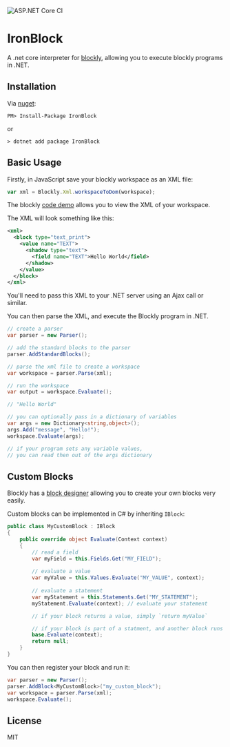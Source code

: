![ASP.NET Core CI](https://github.com/richorama/IronBlock/workflows/ASP.NET%20Core%20CI/badge.svg)

# IronBlock

A .net core interpreter for [blockly](https://developers.google.com/blockly), allowing you to execute blockly programs in .NET.

## Installation

Via [nuget](https://www.nuget.org/packages/IronBlock):

```
PM> Install-Package IronBlock
```

or

```
> dotnet add package IronBlock
```

## Basic Usage

Firstly, in JavaScript save your blockly workspace as an XML file:

```js
var xml = Blockly.Xml.workspaceToDom(workspace);
```

The blockly [code demo](https://blockly-demo.appspot.com/static/demos/code/index.html) allows you to view the XML of your workspace.

The XML will look something like this:

```xml
<xml>
  <block type="text_print">
    <value name="TEXT">
      <shadow type="text">
        <field name="TEXT">Hello World</field>
      </shadow>
    </value>
  </block>
</xml>
```

You'll need to pass this XML to your .NET server using an Ajax call or similar.

You can then parse the XML, and execute the Blockly program in .NET.

```cs
// create a parser
var parser = new Parser();

// add the standard blocks to the parser
parser.AddStandardBlocks();

// parse the xml file to create a workspace
var workspace = parser.Parse(xml);

// run the workspace
var output = workspace.Evaluate();

// "Hello World"

// you can optionally pass in a dictionary of variables
var args = new Dictionary<string,object>();
args.Add("message", "Hello!");
workspace.Evaluate(args);

// if your program sets any variable values,
// you can read then out of the args dictionary 
```

## Custom Blocks

Blockly has a [block designer](https://blockly-demo.appspot.com/static/demos/blockfactory/index.html) allowing you to create your own blocks very easily.

Custom blocks can be implemented in C# by inheriting `IBlock`:

```cs
public class MyCustomBlock : IBlock
{
    public override object Evaluate(Context context)
    {
        // read a field
        var myField = this.Fields.Get("MY_FIELD");
        
        // evaluate a value
        var myValue = this.Values.Evaluate("MY_VALUE", context);
        
        // evaluate a statement
        var myStatement = this.Statements.Get("MY_STATEMENT");
        myStatement.Evaluate(context); // evaluate your statement

        // if your block returns a value, simply `return myValue`

        // if your block is part of a statment, and another block runs after it, call
        base.Evaluate(context);
        return null;
    }
}
```

You can then register your block and run it:

```cs
var parser = new Parser();
parser.AddBlock<MyCustomBlock>("my_custom_block");
var workspace = parser.Parse(xml);
workspace.Evaluate();
```

## License

MIT

